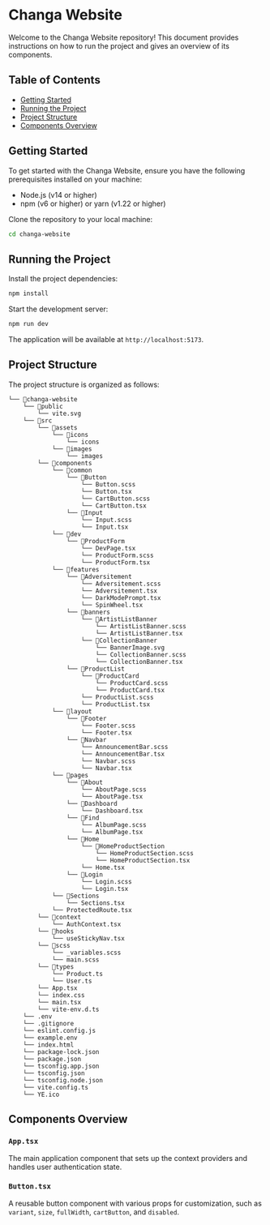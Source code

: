 # Changa Website

Welcome to the Changa Website repository! This document provides instructions on how to run the project and gives an overview of its components.

## Table of Contents
- [Getting Started](#getting-started)
- [Running the Project](#running-the-project)
- [Project Structure](#project-structure)
- [Components Overview](#components-overview)

## Getting Started

To get started with the Changa Website, ensure you have the following prerequisites installed on your machine:

- Node.js (v14 or higher)
- npm (v6 or higher) or yarn (v1.22 or higher)

Clone the repository to your local machine:

```bash
cd changa-website
```

## Running the Project

Install the project dependencies:

```bash
npm install
```

Start the development server:

```bash
npm run dev
```

The application will be available at `http://localhost:5173`.

## Project Structure

The project structure is organized as follows:

```
└── 📁changa-website
    └── 📁public
        └── vite.svg
    └── 📁src
        └── 📁assets
            └── 📁icons
                └── icons
            └── 📁images
                └── images
        └── 📁components
            └── 📁common
                └── 📁Button
                    └── Button.scss
                    └── Button.tsx
                    └── CartButton.scss
                    └── CartButton.tsx
                └── 📁Input
                    └── Input.scss
                    └── Input.tsx
            └── 📁dev
                └── 📁ProductForm
                    └── DevPage.tsx
                    └── ProductForm.scss
                    └── ProductForm.tsx
            └── 📁features
                └── 📁Adversitement
                    └── Adversitement.scss
                    └── Adversitement.tsx
                    └── DarkModePrompt.tsx
                    └── SpinWheel.tsx
                └── 📁banners
                    └── 📁ArtistListBanner
                        └── ArtistListBanner.scss
                        └── ArtistListBanner.tsx
                    └── 📁CollectionBanner
                        └── BannerImage.svg
                        └── CollectionBanner.scss
                        └── CollectionBanner.tsx
                └── 📁ProductList
                    └── 📁ProductCard
                        └── ProductCard.scss
                        └── ProductCard.tsx
                    └── ProductList.scss
                    └── ProductList.tsx
            └── 📁layout
                └── 📁Footer
                    └── Footer.scss
                    └── Footer.tsx
                └── 📁Navbar
                    └── AnnouncementBar.scss
                    └── AnnouncementBar.tsx
                    └── Navbar.scss
                    └── Navbar.tsx
            └── 📁pages
                └── 📁About
                    └── AboutPage.scss
                    └── AboutPage.tsx
                └── 📁Dashboard
                    └── Dashboard.tsx
                └── 📁Find
                    └── AlbumPage.scss
                    └── AlbumPage.tsx
                └── 📁Home
                    └── 📁HomeProductSection
                        └── HomeProductSection.scss
                        └── HomeProductSection.tsx
                    └── Home.tsx
                └── 📁Login
                    └── Login.scss
                    └── Login.tsx
            └── 📁Sections
                └── Sections.tsx
            └── ProtectedRoute.tsx
        └── 📁context
            └── AuthContext.tsx
        └── 📁hooks
            └── useStickyNav.tsx
        └── 📁scss
            └── _variables.scss
            └── main.scss
        └── 📁types
            └── Product.ts
            └── User.ts
        └── App.tsx
        └── index.css
        └── main.tsx
        └── vite-env.d.ts
    └── .env
    └── .gitignore
    └── eslint.config.js
    └── example.env
    └── index.html
    └── package-lock.json
    └── package.json
    └── tsconfig.app.json
    └── tsconfig.json
    └── tsconfig.node.json
    └── vite.config.ts
    └── YE.ico
```

## Components Overview

### `App.tsx`
The main application component that sets up the context providers and handles user authentication state.

### `Button.tsx`
A reusable button component with various props for customization, such as `variant`, `size`, `fullWidth`, `cartButton`, and `disabled`.

